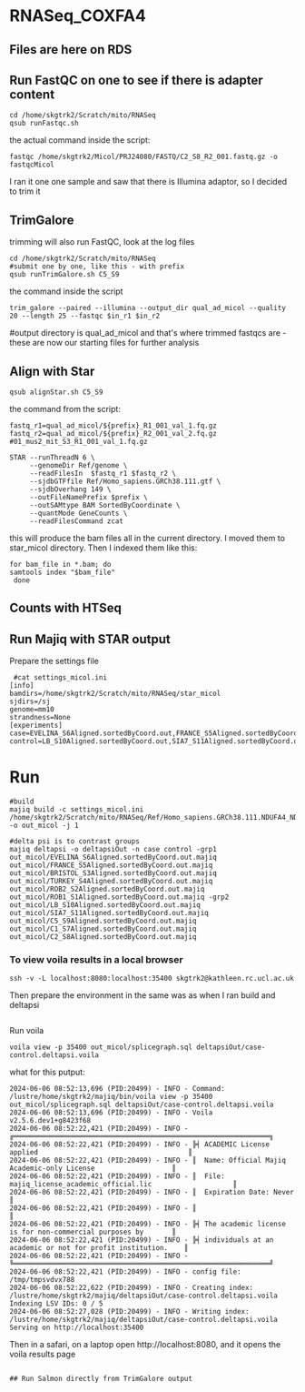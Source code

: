 # RNASeq_COXFA4

## Files are here on RDS

## Run FastQC on one to see if there is adapter content
```
cd /home/skgtrk2/Scratch/mito/RNASeq
qsub runFastqc.sh
```
the actual command inside the script:
```
fastqc /home/skgtrk2/Micol/PRJ24080/FASTQ/C2_S8_R2_001.fastq.gz -o fastqcMicol
```
I ran it one one sample and saw that there is Illumina adaptor, so I decided to trim it

## TrimGalore
trimming will also run FastQC, look at the log files
```
cd /home/skgtrk2/Scratch/mito/RNASeq
#submit one by one, like this - with prefix
qsub runTrimGalore.sh C5_S9
```
the command inside the script
```
trim_galore --paired --illumina --output_dir qual_ad_micol --quality 20 --length 25 --fastqc $in_r1 $in_r2
```
#output directory is qual_ad_micol and that's where trimmed fastqcs are - these are now our starting files for further analysis

## Align with Star

```
qsub alignStar.sh C5_S9
```
the command from the script:
```
fastq_r1=qual_ad_micol/${prefix}_R1_001_val_1.fq.gz
fastq_r2=qual_ad_micol/${prefix}_R2_001_val_2.fq.gz
#01_mus2_mit_S3_R1_001_val_1.fq.gz

STAR --runThreadN 6 \
     --genomeDir Ref/genome \
     --readFilesIn  $fastq_r1 $fastq_r2 \
     --sjdbGTFfile Ref/Homo_sapiens.GRCh38.111.gtf \
     --sjdbOverhang 149 \
     --outFileNamePrefix $prefix \
     --outSAMtype BAM SortedByCoordinate \
     --quantMode GeneCounts \
     --readFilesCommand zcat
```
this will produce the bam files all in the current directory. I moved them to star_micol directory. Then I indexed them like this:
```
for bam_file in *.bam; do
samtools index "$bam_file"
 done
```
## Counts with HTSeq

## Run Majiq with STAR output

Prepare the settings file
```
 #cat settings_micol.ini 
[info]
bamdirs=/home/skgtrk2/Scratch/mito/RNASeq/star_micol
sjdirs=/sj
genome=mm10
strandness=None
[experiments]
case=EVELINA_S6Aligned.sortedByCoord.out,FRANCE_S5Aligned.sortedByCoord.out,BRISTOL_S3Aligned.sortedByCoord.out,TURKEY_S4Aligned.sortedByCoord.out,ROB2_S2Aligned.sortedByCoord.out,ROB1_S1Aligned.sortedByCoord.out
control=LB_S10Aligned.sortedByCoord.out,SIA7_S11Aligned.sortedByCoord.out,C5_S9Aligned.sortedByCoord.out,C1_S7Aligned.sortedByCoord.out,C2_S8Aligned.sortedByCoord.out
```
#  Run
```
#build
majiq build -c settings_micol.ini /home/skgtrk2/Scratch/mito/RNASeq/Ref/Homo_sapiens.GRCh38.111.NDUFA4_NDUFA4L2.gff3 -o out_micol -j 1

#delta psi is to contrast groups
majiq deltapsi -o deltapsiOut -n case control -grp1 out_micol/EVELINA_S6Aligned.sortedByCoord.out.majiq out_micol/FRANCE_S5Aligned.sortedByCoord.out.majiq out_micol/BRISTOL_S3Aligned.sortedByCoord.out.majiq out_micol/TURKEY_S4Aligned.sortedByCoord.out.majiq out_micol/ROB2_S2Aligned.sortedByCoord.out.majiq out_micol/ROB1_S1Aligned.sortedByCoord.out.majiq -grp2 out_micol/LB_S10Aligned.sortedByCoord.out.majiq out_micol/SIA7_S11Aligned.sortedByCoord.out.majiq out_micol/C5_S9Aligned.sortedByCoord.out.majiq out_micol/C1_S7Aligned.sortedByCoord.out.majiq out_micol/C2_S8Aligned.sortedByCoord.out.majiq
```
### To view voila results in a local browser
```
ssh -v -L localhost:8080:localhost:35400 skgtrk2@kathleen.rc.ucl.ac.uk
```
Then prepare the environment in the same was as when I ran build and deltapsi
```
```
Run voila
```
voila view -p 35400 out_micol/splicegraph.sql deltapsiOut/case-control.deltapsi.voila
```
what for this putput:
```
2024-06-06 08:52:13,696 (PID:20499) - INFO - Command: /lustre/home/skgtrk2/majiq/bin/voila view -p 35400 out_micol/splicegraph.sql deltapsiOut/case-control.deltapsi.voila
2024-06-06 08:52:13,696 (PID:20499) - INFO - Voila v2.5.6.dev1+g8423f68
2024-06-06 08:52:22,421 (PID:20499) - INFO - ╔═══════════════════════════════════════════════════════════════╗
2024-06-06 08:52:22,421 (PID:20499) - INFO - ╠╡ ACADEMIC License applied                                     ║
2024-06-06 08:52:22,421 (PID:20499) - INFO - ║  Name: Official Majiq Academic-only License                   ║
2024-06-06 08:52:22,421 (PID:20499) - INFO - ║  File: majiq_license_academic_official.lic                    ║
2024-06-06 08:52:22,421 (PID:20499) - INFO - ║  Expiration Date: Never                                       ║
2024-06-06 08:52:22,421 (PID:20499) - INFO - ║                                                               ║
2024-06-06 08:52:22,421 (PID:20499) - INFO - ╠╡ The academic license is for non-commercial purposes by       ║
2024-06-06 08:52:22,421 (PID:20499) - INFO - ╠╡ individuals at an academic or not for profit institution.    ║
2024-06-06 08:52:22,421 (PID:20499) - INFO - ╚═══════════════════════════════════════════════════════════════╝
2024-06-06 08:52:22,421 (PID:20499) - INFO - config file: /tmp/tmpsvdvx788
2024-06-06 08:52:22,622 (PID:20499) - INFO - Creating index: /lustre/home/skgtrk2/majiq/deltapsiOut/case-control.deltapsi.voila
Indexing LSV IDs: 0 / 5
2024-06-06 08:52:27,028 (PID:20499) - INFO - Writing index: /lustre/home/skgtrk2/majiq/deltapsiOut/case-control.deltapsi.voila
Serving on http://localhost:35400

```
Then in a safari, on a laptop open http://localhost:8080, and it opens the voila results page



```

## Run Salmon directly from TrimGalore output
